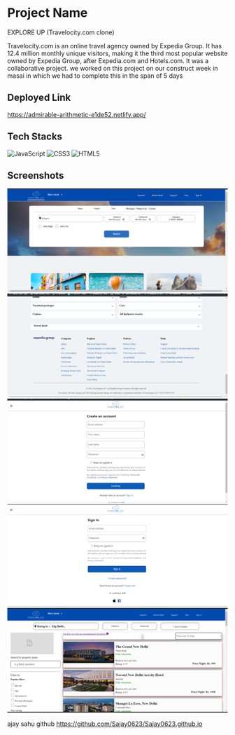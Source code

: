 # Project Name

EXPLORE UP (Travelocity.com clone)

Travelocity.com is an online travel agency owned by Expedia Group. It has 12.4 million monthly unique visitors, making it the third most popular website owned by Expedia Group, after Expedia.com and Hotels.com.  It was a collaborative project. we worked on this project on our construct week in masai in which we had to complete this in the span of 5 days


## Deployed Link
https://admirable-arithmetic-e1de52.netlify.app/
## Tech Stacks
![JavaScript](https://img.shields.io/badge/javascript-%23323330.svg?style=for-the-badge&logo=javascript&logoColor=%23F7DF1E)
![CSS3](https://img.shields.io/badge/css3-%231572B6.svg?style=for-the-badge&logo=css3&logoColor=white)
![HTML5](https://img.shields.io/badge/html5-%23E34F26.svg?style=for-the-badge&logo=html5&logoColor=white)




## Screenshots

<img src="https://github.com/gyan2501/Asset/blob/main/tsss/travelocityhome.png"/>
</br>

<img src="https://github.com/gyan2501/Asset/blob/main/tsss/tsfooter.png"/>
</br>

<img src="https://github.com/gyan2501/Asset/blob/main/tsss/tslogin.png"/>
</br>
<img src="https://github.com/gyan2501/Asset/blob/main/tsss/tssignup.png"/>
</br>
<img src="https://github.com/gyan2501/Asset/blob/main/tsss/tssearch.png"/>

ajay sahu github https://github.com/Sajay0623/Sajay0623.github.io
